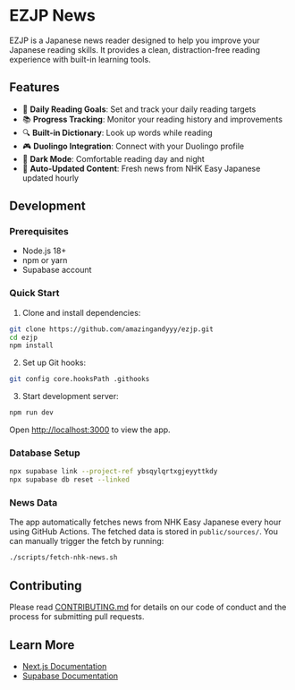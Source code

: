 # EZJP News

EZJP is a Japanese news reader designed to help you improve your Japanese reading skills. It provides a clean, distraction-free reading experience with built-in learning tools.

## Features

- 🎯 **Daily Reading Goals**: Set and track your daily reading targets
- 📚 **Progress Tracking**: Monitor your reading history and improvements
- 🔍 **Built-in Dictionary**: Look up words while reading
- 🎮 **Duolingo Integration**: Connect with your Duolingo profile
- 🌙 **Dark Mode**: Comfortable reading day and night
- 📰 **Auto-Updated Content**: Fresh news from NHK Easy Japanese updated hourly

## Development

### Prerequisites

- Node.js 18+
- npm or yarn
- Supabase account

### Quick Start

1. Clone and install dependencies:
```bash
git clone https://github.com/amazingandyyy/ezjp.git
cd ezjp
npm install
```

2. Set up Git hooks:
```bash
git config core.hooksPath .githooks
```

3. Start development server:
```bash
npm run dev
```

Open [http://localhost:3000](http://localhost:3000) to view the app.

### Database Setup

```bash
npx supabase link --project-ref ybsqylqrtxgjeyyttkdy
npx supabase db reset --linked
```

### News Data

The app automatically fetches news from NHK Easy Japanese every hour using GitHub Actions. The fetched data is stored in `public/sources/`. You can manually trigger the fetch by running:

```bash
./scripts/fetch-nhk-news.sh
```

## Contributing

Please read [CONTRIBUTING.md](CONTRIBUTING.md) for details on our code of conduct and the process for submitting pull requests.

## Learn More

- [Next.js Documentation](https://nextjs.org/docs)
- [Supabase Documentation](https://supabase.com/docs)
